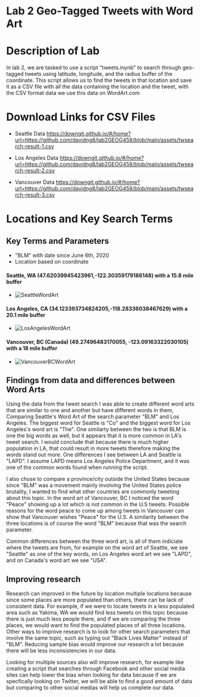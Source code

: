 # Lab 2 Geo-Tagged Tweets with Word Art

# Description of Lab

In lab 2, we are tasked to use a script "tweets.inynb" to search through geo-tagged tweets using latitude, longitude, and the radius buffer of the coordinate. 
This script allows us to find the tweets in that location and save it as a CSV file with all the data containing the location and the tweet, with the CSV format data we use this data on WordArt.com

# Download Links for CSV Files

* Seattle Data
https://downgit.github.io/#/home?url=https://github.com/davidng8/lab2GEOG458/blob/main/assets/twsearch-result-1.csv

* Los Angeles Data
https://downgit.github.io/#/home?url=https://github.com/davidng8/lab2GEOG458/blob/main/assets/twsearch-result-2.csv

* Vancouver Data
https://downgit.github.io/#/home?url=https://github.com/davidng8/lab2GEOG458/blob/main/assets/twsearch-result-3.csv

# Locations and Key Search Terms
## Key Terms and Parameters

* "BLM" with date since June 6th, 2020
*  Location based on coordinate

#### Seattle, WA (47.62039945423961,-122.30359179186148) with a 15.8 mile buffer
* ![SeattleWordArt](https://github.com/davidng8/lab2GEOG458/blob/main/img/SeattleTweets.png)

#### Los Angeles, CA (34.123393734824205,-118.28336038467629) with a 20.1 mile buffer
* ![LosAngelesWordArt](https://github.com/davidng8/lab2GEOG458/blob/main/img/LosAngelesTweets.png)

#### Vancouver, BC (Canada) (49.27496483170055, -123.09163322030105) with a 18 mile buffer
* ![VancouverBCWordArt](https://github.com/davidng8/lab2GEOG458/blob/main/img/VancouverCanadaTweets.png)

## Findings from data and differences between Word Arts

Using the data from the tweet search I was able to create different word arts that are similar to one and another but have different words in them, Comparing Seattle's Word Art of the search parameter "BLM" and Los Angeles. The biggest word for Seattle is "Co" and the biggest word for Los Angeles's word art is "The". One similarty between the two is that BLM is one the big words as well, but it appears that it is more common in LA's tweet search. I would conclude that because there is much higher population in LA, that could result in more tweets therefore making the words stand out more. One differences I see between LA and Seattle is "LAPD". I assume LAPD means Los Angeles Police Department, and it was one of the common words found when running the script. 

I also chose to compare a province/city outside the United States because since "BLM" was a movement mainly involving the United States police brutality, I wanted to find what other countries are commonly tweeting about this topic. In the word art of Vancouver, BC I noticed the word "Peace" showing up a lot which is not common in the U.S tweets. Possible reasons for the word peace to come up among tweets in Vancouver can show that Vancouver wishes "Peace" for the U.S. A similarity between the three locations is of course the word "BLM" because that was the search parameter.

Common differences between the three word art, is all of them indiciate where the tweets are from, for example on the word art of Seattle, we see "Seattle" as one of the key words, on Los Angeles word art we see "LAPD", and on Canada's word art we see "USA". 

## Improving research 
Research can improved in the future by location multiple locations because since some places are more populated than others, there can be lack of consistent data. For example, if we were to locate tweets in a less populated area such as Yakima, WA we would find less tweets on this topic because there is just much less people there, and if we are comparing the three places, we would want to find the populated places of all three locations. Other ways to improve research is to look for other search parameters that involve the same topic, such as typing out "Black Lives Matter" instead of "BLM". Reducing sample bias would improve our research a lot because there will be less inconsistencies in our data. 

Looking for multiple sources also will improve research, for example like creating a script that searches through Facebook and other social media sites can help lower the bias when looking for data because if we are specfically looking on Twitter, we will be able to find a good amount of data but comparing to other social medias will help us complete our data. 

